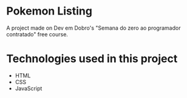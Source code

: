 # Pokemon Listing

A project made on Dev em Dobro's "Semana do zero ao programador contratado" free course.

# Technologies used in this project

- HTML
- CSS
- JavaScript
